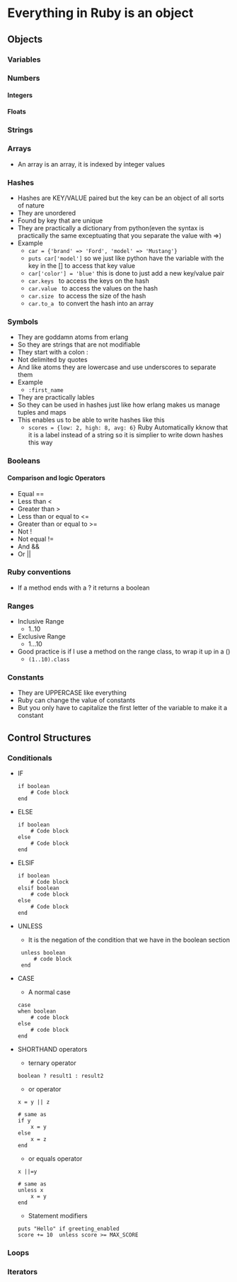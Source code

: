 # Everything in Ruby is an object

## Objects

### Variables

### Numbers

#### Integers

#### Floats

### Strings

### Arrays

+ An array is an array, it is indexed by integer values

### Hashes

+ Hashes are KEY/VALUE paired but the key can be an object of all sorts of nature
+ They are unordered
+ Found by key that are unique
+ They are practically a dictionary from python(even the syntax is practically the same exceptuating that you separate the value with =>)
+ Example
    + ```car = {'brand' => 'Ford', 'model' => 'Mustang'} ```
    + ```puts car['model']``` so we just like python have the variable with the key in the [] to access that key value
    + ```car['color'] = 'blue'``` this is done to just add a new key/value pair 
    + ```car.keys ``` to access the keys on the hash 
    + ```car.value ``` to access the values on the hash 
    + ```car.size ``` to access the size of the hash
    + ```car.to_a ``` to convert the hash into an array 

### Symbols

+ They are goddamn atoms from erlang
+ So they are strings that are not modifiable
+ They start with a colon :
+ Not delimited by quotes
+ And like atoms they are lowercase and use underscores to separate them
+ Example
    + ```:first_name```
+ They are practically lables
+ So they can be used in hashes just like how erlang makes us manage tuples and maps
+ This enables us to be able to write hashes like this
    + ``` scores = {low: 2, high: 8, avg: 6} ``` Ruby Automatically kknow that it is a label instead of a string so it is simplier to write down hashes this way

### Booleans

#### Comparison and logic Operators

+ Equal ==
+ Less than <
+ Greater than >
+ Less than or equal to <=
+ Greater than or equal to >=
+ Not !
+ Not equal !=
+ And &&
+ Or ||

### Ruby conventions

+ If a method ends with a ? it returns a boolean

### Ranges

+ Inclusive Range
    + 1..10
+ Exclusive Range
    + 1...10
+ Good practice is if I use a method on the range class, to wrap it up in a ()
    + ```(1..10).class ```

### Constants

+ They are UPPERCASE like everything
+ Ruby can change the value of constants
+ But you only have to capitalize the first letter of the variable to make it a constant

## Control Structures

### Conditionals

+ IF 
    ``` 
    if boolean
        # Code block 
    end
    ```
+ ELSE
    ``` 
    if boolean
        # Code block 
    else
        # Code block
    end
    ```

+ ELSIF
    ``` 
    if boolean
        # Code block 
    elsif boolean
        # code block
    else
        # Code block
    end
    ```
+ UNLESS
    + It is the negation of the condition that we have in the boolean section
   ```
    unless boolean
        # code block
    end
    ```
+ CASE
    + A normal case
    ```
    case
    when boolean
        # code block
    else
        # code block
    end
    ```
+ SHORTHAND operators
    + ternary operator
    ```
    boolean ? result1 : result2
    ```
    + or operator
    ```
    x = y || z

    # same as
    if y
        x = y
    else
        x = z
    end
    ```
    + or equals operator
    ```
    x ||=y

    # same as
    unless x
        x = y
    end
    ```
    + Statement modifiers
    ```
    puts "Hello" if greeting_enabled
    score += 10  unless score >= MAX_SCORE
    ```
### Loops

### Iterators

